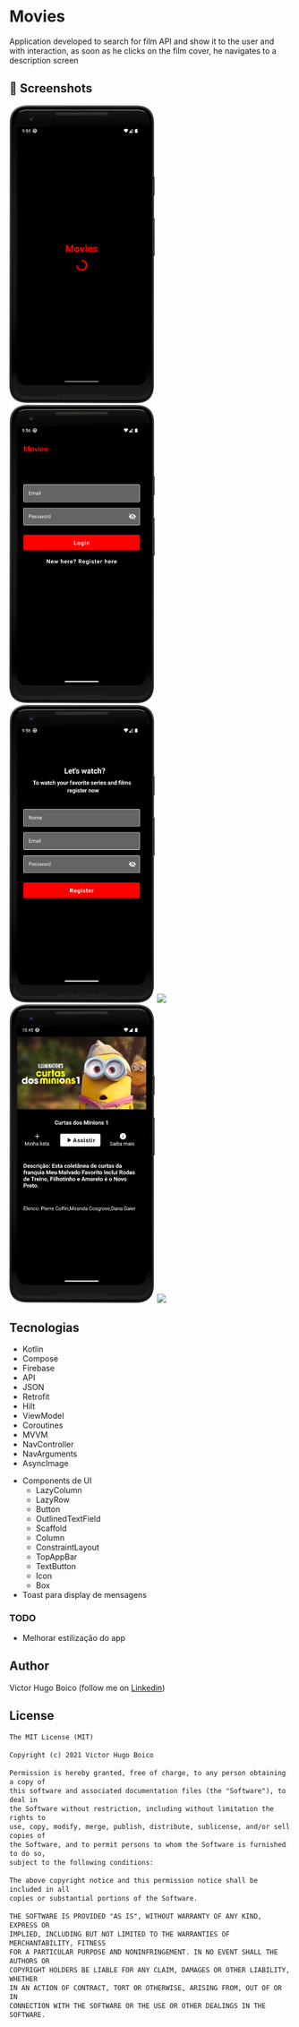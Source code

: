 # Movies
Application developed to search for film API and show it to the user and with interaction, as soon as he clicks on the film cover, he navigates to a description screen

## :camera_flash: Screenshots
<!-- You can add more screenshots here if you like -->
<img src="/result/img_1.png" width="260">&emsp;<img src="/result/img_2.png" width="260">&emsp;<img src="/result/img_3.png" width="260"> <img src="/result/img_4.png" width="260"> <img src="/result/img_5.png" width="260"> <img src="/result/img_6.png" width="260">

## Tecnologias
* Kotlin
* Compose
* Firebase
* API
* JSON
* Retrofit
* Hilt
* ViewModel
* Coroutines
* MVVM
* NavController
* NavArguments
* AsyncImage
- Components de UI
    - LazyColumn
    - LazyRow
    - Button
    - OutlinedTextField
    - Scaffold
    - Column
    - ConstraintLayout
    - TopAppBar
    - TextButton
    - Icon
    - Box
- Toast para display de mensagens

### TODO
- Melhorar estilização do app

## Author
Victor Hugo Boico (follow me on [Linkedin](https://www.linkedin.com/in/victor-boico-a13560269/))

## License
```
The MIT License (MIT)

Copyright (c) 2021 Victor Hugo Boico

Permission is hereby granted, free of charge, to any person obtaining a copy of
this software and associated documentation files (the "Software"), to deal in
the Software without restriction, including without limitation the rights to
use, copy, modify, merge, publish, distribute, sublicense, and/or sell copies of
the Software, and to permit persons to whom the Software is furnished to do so,
subject to the following conditions:

The above copyright notice and this permission notice shall be included in all
copies or substantial portions of the Software.

THE SOFTWARE IS PROVIDED "AS IS", WITHOUT WARRANTY OF ANY KIND, EXPRESS OR
IMPLIED, INCLUDING BUT NOT LIMITED TO THE WARRANTIES OF MERCHANTABILITY, FITNESS
FOR A PARTICULAR PURPOSE AND NONINFRINGEMENT. IN NO EVENT SHALL THE AUTHORS OR
COPYRIGHT HOLDERS BE LIABLE FOR ANY CLAIM, DAMAGES OR OTHER LIABILITY, WHETHER
IN AN ACTION OF CONTRACT, TORT OR OTHERWISE, ARISING FROM, OUT OF OR IN
CONNECTION WITH THE SOFTWARE OR THE USE OR OTHER DEALINGS IN THE SOFTWARE.
```
